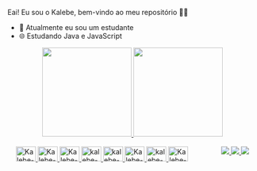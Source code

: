 Eai! Eu sou o Kalebe, bem-vindo ao meu repositório ✌🏻
- 👾 Atualmente eu sou um estudante
- 🌐 Estudando Java e JavaScript 

<div align="center"; display:"flex";>
<a href="https://github.com/DevKalebe"/>
   <img height="180em" src="https://github-readme-stats.vercel.app/api?username=DevKalebe&show_icons=true&theme=midnight-purple&include_all_commits=true&count_private=true"/>
   <img height="180em" src="https://github-readme-stats.vercel.app/api/top-langs/?username=DevKalebe&layout=compact&langs_count=7&theme=midnight-purple"/>     
</div>
<br>
<div style="display: flex; justify-content: space-around;">
   <div style="display: inline_block; margin-botton: 5px;">
            <img alt="Kalebe-Java" height="30" width="40" src="https://cdn.jsdelivr.net/gh/devicons/devicon/icons/java/java-plain-wordmark.svg" />          
            <img alt="Kalebe-Spring" height="30" width="40" src="https://cdn.jsdelivr.net/gh/devicons/devicon/icons/spring/spring-original-wordmark.svg" />
            <img alt="Kalebe-React" height="30" width="40" src="https://cdn.jsdelivr.net/gh/devicons/devicon/icons/react/react-original-wordmark.svg" />
            <img alt="kalebe-Js" height="30" width="40" src="https://cdn.jsdelivr.net/gh/devicons/devicon/icons/javascript/javascript-original.svg" />
            <img alt="kalebe-Html" height="30" width="40" src="https://cdn.jsdelivr.net/gh/devicons/devicon/icons/html5/html5-original-wordmark.svg" />             
            <img alt="Kalebe-Css" height="30" width="40" src="https://cdn.jsdelivr.net/gh/devicons/devicon/icons/css3/css3-original-wordmark.svg" />         
            <img alt="kalebe-Sass" height="30" width="40" src="https://cdn.jsdelivr.net/gh/devicons/devicon/icons/sass/sass-original.svg" />      
            <img alt="Kalebe-Vscode" height="30" width="40" src="https://cdn.jsdelivr.net/gh/devicons/devicon/icons/vscode/vscode-original-wordmark.svg" />
</div>
<br>
<div style="display: inline_block">
            <img src="https://img.shields.io/badge/WhatsApp-25D366?style=for-the-badge&logo=whatsapp&logoColor=white">
            <img src="https://img.shields.io/badge/Gmail-D14836?style=for-the-badge&logo=gmail&logoColor=white">
            <img src="https://img.shields.io/badge/LinkedIn-0077B5?style=for-the-badge&logo=linkedin&logoColor=white">
</div>
</div>   
